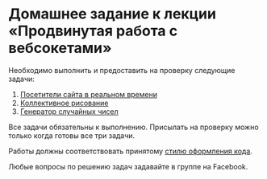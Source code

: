 # Домашнее задание к лекции «Продвинутая работа с вебсокетами»

Необходимо выполнить и предоставить на проверку следующие задачи:

1. [Посетители сайта в реальном времени](./realtime/)
2. [Коллективное рисование](./draw/)
3. [Генератор случайных чисел](./random/)

Все задачи обязательны к выполнению. Присылать на проверку можно только когда готовы все три задачи.

Работы должны соответствовать принятому [стилю оформления кода](https://netology-university.bitbucket.io/codestyle/).

Любые вопросы по решению задач задавайте в группе на Facebook.
